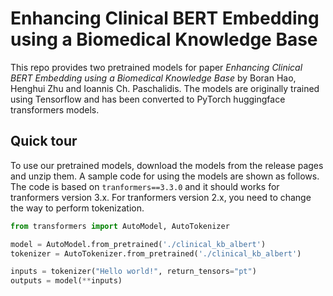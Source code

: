 # Enhancing Clinical BERT Embedding using a Biomedical Knowledge Base

This repo provides two pretrained models for paper *Enhancing Clinical BERT Embedding using a Biomedical Knowledge Base* by Boran Hao, Henghui Zhu and Ioannis Ch. Paschalidis. The models are originally trained using Tensorflow and has been converted to PyTorch huggingface transformers models.

## Quick tour

To use our pretrained models, download the models from the release pages and unzip them. A sample code for using the models are shown as follows. The code is based on `tranformers==3.3.0` and it should works for tranformers version 3.x. For tranformers version 2.x, you need to change the way to perform tokenization. 

```python
from transformers import AutoModel, AutoTokenizer

model = AutoModel.from_pretrained('./clinical_kb_albert')
tokenizer = AutoTokenizer.from_pretrained('./clinical_kb_albert')

inputs = tokenizer("Hello world!", return_tensors="pt")
outputs = model(**inputs)
```
